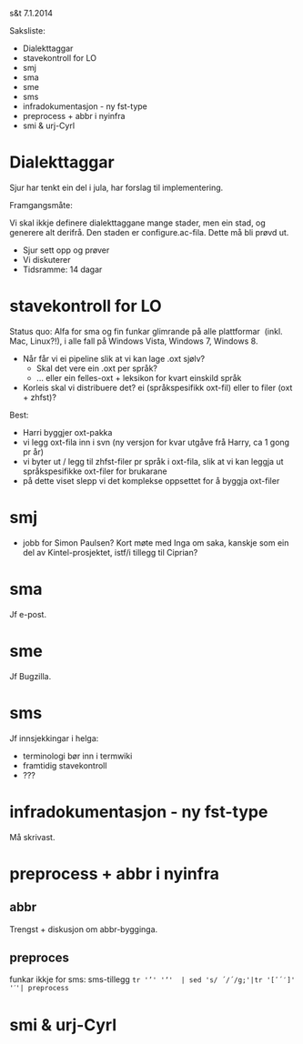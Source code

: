 s&t 7.1.2014

Saksliste:
* Dialekttaggar
* stavekontroll for LO
* smj
* sma
* sme
* sms
* infradokumentasjon - ny fst-type
* preprocess + abbr i nyinfra
* smi & urj-Cyrl

# Dialekttaggar

Sjur har tenkt ein del i jula, har forslag til implementering.

Framgangsmåte:

Vi skal ikkje definere dialekttaggane mange stader, men ein stad,
og generere alt derifrå. Den staden er configure.ac-fila. Dette må 
bli prøvd ut.

* Sjur sett opp og prøver
* Vi diskuterer
* Tidsramme: 14 dagar

# stavekontroll for LO

Status quo: Alfa for sma og fin funkar glimrande på alle plattformar 
(inkl. Mac, Linux?!), i alle fall på Windows Vista, Windows 7, Windows 8.

* Når får vi ei pipeline slik at vi kan lage .oxt sjølv?
    - Skal det vere ein .oxt per språk?
    - ... eller ein felles-oxt + leksikon for kvart einskild språk
* Korleis skal vi distribuere det? ei (språkspesifikk oxt-fil) eller to
  filer (oxt + zhfst)?

Best:
* Harri byggjer oxt-pakka
* vi legg oxt-fila inn i svn (ny versjon for kvar utgåve frå Harry, ca 1 gong
  pr år)
* vi byter ut / legg til zhfst-filer pr språk i oxt-fila, slik at vi kan leggja
  ut språkspesifikke oxt-filer for brukarane
* på dette viset slepp vi det komplekse oppsettet for å byggja oxt-filer

# smj

* jobb for Simon Paulsen? Kort møte med Inga om saka, kanskje som ein del av
Kintel-prosjektet, istf/i tillegg til Ciprian?

# sma

Jf e-post.

# sme

Jf Bugzilla.

# sms

Jf innsjekkingar i helga:
* terminologi bør inn i termwiki
* framtidig stavekontroll
* ???

# infradokumentasjon - ny fst-type

Må skrivast.

# preprocess + abbr i nyinfra

## abbr
Trengst + diskusjon om abbr-bygginga.

## preproces

funkar ikkje for sms:
sms-tillegg
``` tr '’' 'ʼ'  | sed 's/ ´/´/g;'|tr '[ʹ´′]' 'ˊ'| preprocess ```

# smi & urj-Cyrl
